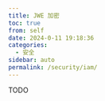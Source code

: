 ```yaml
---
title: JWE 加密
toc: true
from: self
date: 2024-0-11 19:18:36
categories: 
  - 安全
sidebar: auto
permalink: /security/iam/
---
```


TODO 